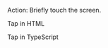 Action: Briefly touch the screen.

Tap in HTML

<snippet id='tap-html'/>

Tap in TypeScript

<snippet id='tap-code'/>
